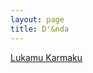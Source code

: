 ```yaml
---
layout: page
title: D'&nda
---
```


<div class="htl">
  <a href="/lukamukarmaku-dandnda">
Lukamu Karmaku
  </a>
</div>
